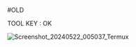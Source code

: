 #OLD

TOOL KEY : OK

![Screenshot_20240522_005037_Termux](https://github.com/Mr-Devil-404/OLD/assets/132669573/8bf6bb30-2244-42a0-b7a7-858b3031d0a5)
